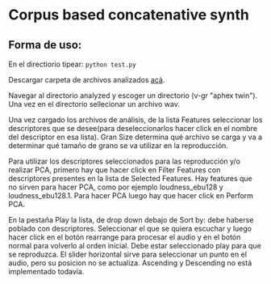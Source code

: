 # Corpus based concatenative synth 
## Forma de uso:

En el directiorio tipear:
<code>python test.py </code>

Descargar carpeta de archivos analizados [acá](https://www.dropbox.com/sh/97d251paw47c79p/AABjbe5LjjPc6AhFiqJgI1psa?dl=0).

Navegar al directorio analyzed y escoger un directorio (v-gr "aphex twin"). Una vez en el directorio sellecionar un archivo wav.

Una vez cargado los archivos de análisis, de la lista Features seleccionar los descriptores que se desee(para deseleccionarlos hacer click en el nombre del descriptor en esa lista). Gran Size determina qué archivo se carga y va a determinar qué tamaño de grano se va  utilizar en la reproducción.

Para utilizar los descriptores seleccionados para las reproducción y/o realizar PCA, primero hay que hacer click en Filter Features con descriptores presentes en la lista de Selected Features. Hay features que no sirven para hacer PCA, como por ejemplo loudness\_ebu128 y loudness\_ebu128.1. Para hacer PCA luego hay que hacer click en Perform PCA.

En la pestaña Play la lista, de drop down debajo de Sort by: debe haberse poblado con descriptores. Seleccionar el que se quiera escuchar y luego hacer click en el botón rearrange para procesar el audio y en el botón normal para volverlo al orden inicial. Debe estar seleccionado play para que se reproduzca. El slider horizontal sirve para seleccionar un punto en el audio, pero su posicion no se actualiza. Ascending y Descending no está implementado todavía.
